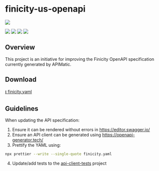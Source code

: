 # finicity-us-openapi
[![](https://api-reference.finicity.com/custom/img/fin-developer-logo.png)](https://www.finicity.com/)

[![](https://github.com/jaaufauvre/finicity-openapi/actions/workflows/swagger-editor.yml/badge.svg)](https://github.com/jaaufauvre/finicity-openapi/actions/workflows/swagger-editor.yml)
[![](https://github.com/jaaufauvre/finicity-openapi/actions/workflows/openapi-generator.yml/badge.svg)](https://github.com/jaaufauvre/finicity-openapi/actions/workflows/openapi-generator.yml)
[![](https://github.com/jaaufauvre/finicity-openapi/actions/workflows/integration.yml/badge.svg)](https://github.com/jaaufauvre/finicity-openapi/actions/workflows/integration.yml)
[![](https://github.com/jaaufauvre/finicity-openapi/actions/workflows/prettier.yml/badge.svg)](https://github.com/jaaufauvre/finicity-openapi/actions/workflows/prettier.yml)

## Overview
This project is an initiative for improving the Finicity OpenAPI specification currently generated by APIMatic.

## Download 
[⭳ finicity.yaml](./finicity.yaml)

## Guidelines

When updating the API specification:
1. Ensure it can be rendered without errors in https://editor.swagger.io/
2. Ensure an API client can be generated using https://openapi-generator.tech/
3. Prettify the YAML using:
```sh
npx prettier --write --single-quote finicity.yaml
```
4. Update/add tests to the [api-client-tests](./api-client-tests) project
